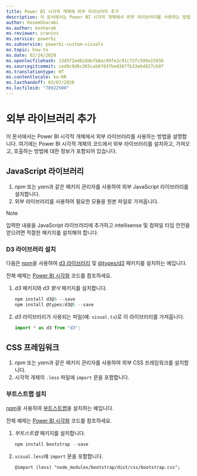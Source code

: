 ```yaml
---
title: Power BI 시각적 개체에 외부 라이브러리 추가
description: 이 문서에서는 Power BI 시각적 개체에서 외부 라이브러리를 사용하는 방법을 설명합니다.
author: KesemSharabi
ms.author: kesharab
ms.reviewer: sranins
ms.service: powerbi
ms.subservice: powerbi-custom-visuals
ms.topic: how-to
ms.date: 02/24/2020
ms.openlocfilehash: 13d5f2ed62ddefb8ac99fe2c91c72fc599a15936
ms.sourcegitcommit: ced8c9d6c365cab6f63fbe8367fb33e6d827cb97
ms.translationtype: HT
ms.contentlocale: ko-KR
ms.lasthandoff: 03/07/2020
ms.locfileid: "78922508"
---
```

# <a name="adding-external-libraries"></a>외부 라이브러리 추가

이 문서에서는 Power BI 시각적 개체에서 외부 라이브러리를 사용하는 방법을 설명합니다. 여기에는 Power BI 시각적 개체의 코드에서 외부 라이브러리를 설치하고, 가져오고, 호출하는 방법에 대한 정보가 포함되어 있습니다.

## <a name="javascript-libraries"></a>JavaScript 라이브러리

1. *npm* 또는 *yarn*과 같은 패키지 관리자를 사용하여 외부 JavaScript 라이브러리를 설치합니다.
2. 외부 라이브러리를 사용하여 필요한 모듈을 원본 파일로 가져옵니다.

>[!NOTE]
>입력한 내용을 JavaScript 라이브러리에 추가하고 intellisense 및 컴파일 타임 안전을 얻으려면 적절한 패키지를 설치해야 합니다.

### <a name="installing-the-d3-library"></a>D3 라이브러리 설치

다음은 [npm](https://www.npmjs.com/)을 사용하여 [d3 라이브러리](https://www.npmjs.com/package/d3) 및 [@types/d3](https://www.npmjs.com/package/@types/d3) 패키지를 설치하는 예입니다.

전체 예제는 [Power BI 시각화](https://github.com/microsoft/powerbi-visuals-gantt/blob/master/src/gantt.ts#L29) 코드를 참조하세요.

1. *d3* 패키지와 *d3 형식* 패키지를 설치합니다.

    ```powershell
    npm install d3@5 --save
    npm install @types/d3@5 --save
    ```

2. *d3* 라이브러리가 사용되는 파일(예: `visual.ts`)로 이 라이브러리를 가져옵니다.

    ```typescript
    import * as d3 from "d3";
    ```

## <a name="css-framework"></a>CSS 프레임워크

1. *npm* 또는 *yarn*과 같은 패키지 관리자를 사용하여 외부 CSS 프레임워크를 설치합니다.
2. 시각적 개체의 `.less` 파일에 `import` 문을 포함합니다.

### <a name="installing-bootstrap"></a>부트스트랩 설치

[npm](https://www.npmjs.com/)을 사용하여 [부트스트랩](https://www.npmjs.com/package/bootstrap)을 설치하는 예입니다.

전체 예제는 [Power BI 시각화](https://github.com/Microsoft/powerbi-visuals-sankey/blob/c8200da56913cd8b253be949a35fad0f4472b6de/style/visual.less#L32) 코드를 참조하세요.

1. *부트스트랩* 패키지를 설치합니다.

    ```powershell
    npm install bootstrap --save
    ```

2. `visual.less`에 `import` 문을 포함합니다.

    ```less
    @import (less) "node_modules/bootstrap/dist/css/bootstrap.css";
    ```
